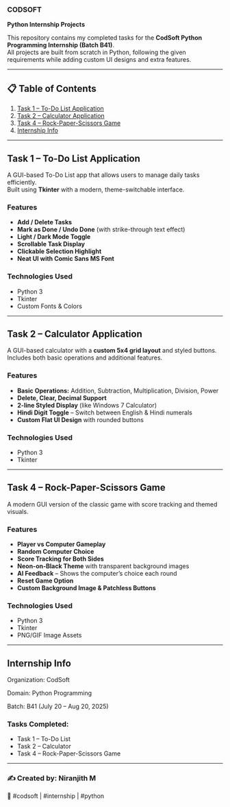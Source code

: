 
### CODSOFT 
**Python Internship Projects**

This repository contains my completed tasks for the **CodSoft Python Programming Internship (Batch B41)**.  
All projects are built from scratch in Python, following the given requirements while adding custom UI designs and extra features.

---

## 📋 Table of Contents
1. [Task 1 – To-Do List Application](#task-1--to-do-list-application)
2. [Task 2 – Calculator Application](#task-2--calculator-application)
3. [Task 4 – Rock-Paper-Scissors Game](#task-4--rock-paper-scissors-game)
4. [Internship Info](#internship-info)

---

## **Task 1 – To-Do List Application**
A GUI-based To-Do List app that allows users to manage daily tasks efficiently.  
Built using **Tkinter** with a modern, theme-switchable interface.

### Features
- **Add / Delete Tasks**
- **Mark as Done / Undo Done** (with strike-through text effect)
- **Light / Dark Mode Toggle**
- **Scrollable Task Display**
- **Clickable Selection Highlight**
- **Neat UI with Comic Sans MS Font**

### Technologies Used
- Python 3
- Tkinter
- Custom Fonts & Colors

---

## **Task 2 – Calculator Application**
A GUI-based calculator with a **custom 5x4 grid layout** and styled buttons.  
Includes both basic operations and additional features.

### Features
- **Basic Operations:** Addition, Subtraction, Multiplication, Division, Power
- **Delete, Clear, Decimal Support**
- **2-line Styled Display** (like Windows 7 Calculator)
- **Hindi Digit Toggle** – Switch between English & Hindi numerals
- **Custom Flat UI Design** with rounded buttons

### Technologies Used
- Python 3
- Tkinter

---

## **Task 4 – Rock-Paper-Scissors Game**
A modern GUI version of the classic game with score tracking and themed visuals.

### Features
- **Player vs Computer Gameplay**
- **Random Computer Choice**
- **Score Tracking for Both Sides**
- **Neon-on-Black Theme** with transparent background images
- **AI Feedback** – Shows the computer’s choice each round
- **Reset Game Option**
- **Custom Background Image & Patchless Buttons**

### Technologies Used
- Python 3
- Tkinter
- PNG/GIF Image Assets

---

##  **Internship Info**
Organization: CodSoft

Domain: Python Programming

Batch: B41 (July 20 – Aug 20, 2025)

### Tasks Completed:
- Task 1 – To-Do List
- Task 2 – Calculator
- Task 4 – Rock-Paper-Scissors Game
  
---

### **✍ Created by: Niranjith M**
📅 #codsoft | #internship | #python
